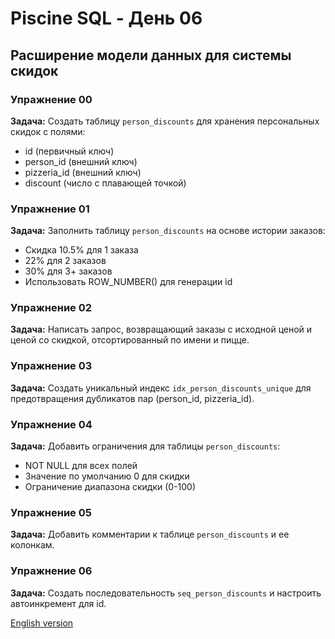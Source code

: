 # Piscine SQL - День 06

## Расширение модели данных для системы скидок

### Упражнение 00
**Задача:** Создать таблицу `person_discounts` для хранения персональных скидок с полями:
- id (первичный ключ)
- person_id (внешний ключ)
- pizzeria_id (внешний ключ)
- discount (число с плавающей точкой)

### Упражнение 01
**Задача:** Заполнить таблицу `person_discounts` на основе истории заказов:
- Скидка 10.5% для 1 заказа
- 22% для 2 заказов
- 30% для 3+ заказов
- Использовать ROW_NUMBER() для генерации id

### Упражнение 02
**Задача:** Написать запрос, возвращающий заказы с исходной ценой и ценой со скидкой, отсортированный по имени и пицце.

### Упражнение 03
**Задача:** Создать уникальный индекс `idx_person_discounts_unique` для предотвращения дубликатов пар (person_id, pizzeria_id).

### Упражнение 04
**Задача:** Добавить ограничения для таблицы `person_discounts`:
- NOT NULL для всех полей
- Значение по умолчанию 0 для скидки
- Ограничение диапазона скидки (0-100)

### Упражнение 05
**Задача:** Добавить комментарии к таблице `person_discounts` и ее колонкам.

### Упражнение 06
**Задача:** Создать последовательность `seq_person_discounts` и настроить автоинкремент для id.

[English version](README.md)